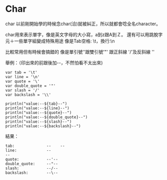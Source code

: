 # Char
char 以前剛開始學的時候念char(洽)就被糾正，所以就都會唸全名character。

char用來表示單字，像是英文字母的大小寫，a到z跟A到Ｚ。
還有可以用跳脫字元＋一些單字組變成特殊用途
像是Tab空格: \t，換行:\n

比較常用但有時候會搞錯的
像是單引號'\'跟雙引號'"'
跟正斜線 '/'及反斜線 '\'

舉例：（印出來的前跟後加--，不然怕看不太出來)
```
var tab = '\t'
var line = '\n'
var quote = '\'
var double_quote = '"'
var slash = '/'
var backslash = '\\'

println("value:--${tab}--")
println("value:--${line}--")
println("value:--${quote}--")
println("value:--${double_quote}--")
println("value:--${slash}--")
println("value:--${backslash}--")
```
結果：
```
tab:              --    --
line:             --
--
quote:            --'--
double_quote:     --"--
slash:            --/--
backslash:        --\--
```
